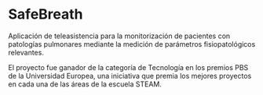 # SafeBreath

Aplicación de teleasistencia para la monitorización de pacientes con patologías pulmonares mediante la medición de parámetros fisiopatológicos relevantes.

El proyecto fue ganador de la categoría de Tecnología en los premios PBS de la Universidad Europea, una iniciativa que premia los mejores proyectos en cada una de las áreas de la escuela STEAM.
